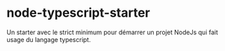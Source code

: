 # node-typescript-starter

Un starter avec le strict minimum pour démarrer un projet NodeJs qui fait usage du langage typescript.